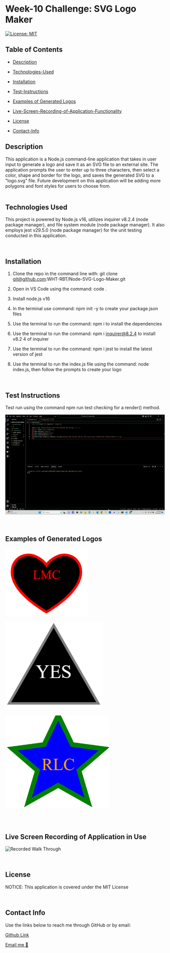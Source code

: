 # Week-10 Challenge: SVG Logo Maker

[![License: MIT](https://img.shields.io/badge/License-MIT-yellow.svg)](https://opensource.org/licenses/MIT)

## Table of Contents

 * [Description](#description)

 * [Technologies-Used](#technologies-used)

  * [Installation](#installation)

 * [Test-Instructions](#test-instructions)
 
  * [Examples of Generated Logos](#examples-of-generated-logos)

 * [Live-Screen-Recording-of-Application-Functionality](#live-screen-recording-of-application-functionality)

 * [License](#license)

 * [Contact-Info](#contact-info)

## Description

This application is a Node.js command-line application that takes in user input to generate a logo and save it as an SVG file to an external site. The application prompts the user to enter up to three characters, then select a color, shape and border for the logo, and saves the generated SVG to a "logo.svg" file. Future development on this application will be adding more polygons and font styles for users to choose from.   
<br>
## Technologies Used

This project is powered by Node.js v16, utilizes inquirer v8.2.4 (node package manager), and file system module (node package manager). It also employs jest v29.5.0 (node package manager) for the unit testing conducted in this application. 

<br>

## Installation

1. Clone the repo in the command line with:
   git clone git@github.com:WHT-RBT/Node-SVG-Logo-Maker.git

2. Open in VS Code using the command:  code .

3. Install node.js v16

4. In the terminal use command: 
   npm init -y to create your package.json files

5. Use the terminal to run the command: 
   npm i to install the dependencies 

6. Use the terminal to run the command: 
   npm i inquirer@8.2.4 to install v8.2 4 of inquirer

7. Use the terminal to run the command: 
   npm i jest to install the latest version of jest

8. Use the terminal to run the index.js file using the command: 
   node index.js, then follow the prompts to create your logo

<br>

## Test Instructions

Test run using the command npm run test checking for a render() method.

![npm run test](lib/test.gif)


<br>

## Examples of Generated Logos

![heart](example-logos/heart.png)

![triange](example-logos/triangle.png)

![star](example-logos/star.png)



<br>
<br>

## Live Screen Recording of Application in Use

![Recorded Walk Through](lib/walkthrough.gif)

<br>

## License

NOTICE: This application is covered under the MIT License

<br>

## Contact Info

Use the links below to reach me through GitHub or by email:

[Github Link](https://github.com/WHT-RBT)

<a href="mailto:the.whiterabbit@yahoo.com">Email me 🐇</a>
